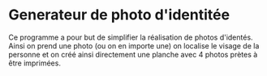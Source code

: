 Generateur de photo d'identitée
===============================
Ce programme a pour but de simplifier la réalisation de photos d'identés. Ainsi on prend une photo (ou on en importe une) on localise le visage de la personne et on créé ainsi directement une planche avec 4 photos prètes à être imprimées.
